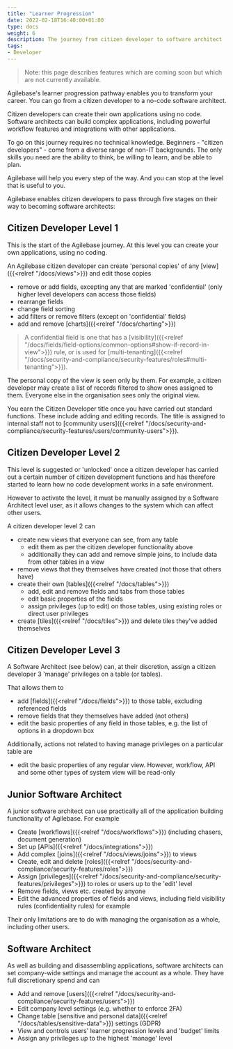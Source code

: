 ```yaml
---
title: "Learner Progression"
date: 2022-02-18T16:40:00+01:00
type: docs
weight: 6
description: The journey from citizen developer to software architect
tags:
- Developer
---
```

> Note: this page describes features which are coming soon but which are not currently available.

Agilebase's learner progression pathway enables you to transform your career. You can go from  a citizen developer to a no-code software architect. 
 
Citizen developers can create their own applications using no code. Software architects can build complex applications, including powerful workflow features and integrations with other applications.
 
To go on this journey requires no technical knowledge. Beginners - "citizen developers" - come from a diverse range of non-IT backgrounds. The only skills you need are the ability to think, be willing to learn, and be able to plan.
 
Agilebase will help you every step of the way. And you can stop at the level that is useful to you.
 
Agilebase enables citizen developers to pass through five stages on their way to becoming software architects:

## Citizen Developer Level 1
This is the start of the Agilebase journey. At this level you can create your own applications, using no coding. 
 
An Agilebase citizen developer can create 'personal copies' of any [view]({{<relref "/docs/views">}}) and edit those copies
* remove or add fields, excepting any that are marked 'confidential' (only higher level developers can access those fields)
* rearrange fields
* change field sorting
* add filters or remove filters (except on 'confidential' fields)
* add and remove [charts]({{<relref "/docs/charting">}})

> A confidential field is one that has a [visibility]({{<relref "/docs/fields/field-options/common-options#show-if-record-in-view">}}) rule, or is used for [multi-tenanting]({{<relref "/docs/security-and-compliance/security-features/roles#multi-tenanting">}}).

The personal copy of the view is seen only by them. For example, a citizen developer may create a list of records filtered to show ones assigned to them. Everyone else in the organisation sees only the original view.

You earn the Citizen Developer title once you have carried out standard functions. These include adding and editing records. The title is assigned to internal staff not to [community users]({{<relref "/docs/security-and-compliance/security-features/users/community-users">}}).

## Citizen Developer Level 2
This level is suggested or 'unlocked' once a citizen developer has carried out a certain number of citizen development functions and has therefore started to learn how no code development works in a safe environment.

However to activate the level, it must be manually assigned by a Software Architect level user, as it allows changes to the system which can affect other users.

A citizen developer level 2 can
* create new views that everyone can see, from any table
	- edit them as per the citizen developer functionality above
	- additionally they can add and remove simple joins, to include data from other tables in a view
* remove views that they themselves have created (not those that others have)
* create their own [tables]({{<relref "/docs/tables">}})
	- add, edit and remove fields and tabs from those tables
	- edit basic properties of the fields
	- assign privileges (up to edit) on those tables, using existing roles or direct user privileges
* create [tiles]({{<relref "/docs/tiles">}}) and delete tiles they've added themselves

## Citizen Developer Level 3
A Software Architect (see below) can, at their discretion, assign a citizen developer 3 'manage' privileges on a table (or tables).

That allows them to
* add [fields]({{<relref "/docs/fields">}}) to those table, excluding referenced fields
* remove fields that they themselves have added (not others)
* edit the basic properties of any field in those tables, e.g. the list of options in a dropdown box

Additionally, actions not related to having manage privileges on a particular table are
* edit the basic properties of any regular view. However, workflow, API and some other types of system view will be read-only

## Junior Software Architect
A junior software architect can use practically all of the application building functionality of Agilebase. For example
* Create [workflows]({{<relref "/docs/workflows">}}) (including chasers, document generation)
* Set up [APIs]({{<relref "/docs/integrations">}})
* Add complex [joins]({{<relref "/docs/views/joins">}}) to views
* Create, edit and delete [roles]({{<relref "/docs/security-and-compliance/security-features/roles">}})
* Assign [privileges]({{<relref "/docs/security-and-compliance/security-features/privileges">}}) to roles or users up to the 'edit' level
* Remove fields, views etc. created by anyone
* Edit the advanced properties of fields and views, including field visibility rules (confidentiality rules) for example

Their only limitations are to do with managing the organisation as a whole, including other users.

## Software Architect
As well as building and disassembling applications, software architects can set company-wide settings and manage the account as a whole. They have full discretionary spend and can 
* Add and remove [users]({{<relref "/docs/security-and-compliance/security-features/users">}})
* Edit company level settings (e.g. whether to enforce 2FA)
* Change table [sensitive and personal data]({{<relref "/docs/tables/sensitive-data">}}) settings (GDPR)
* View and controls users' learner progression levels and 'budget' limits
* Assign any privileges up to the highest 'manage' level



